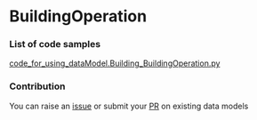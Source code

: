 # BuildingOperation

### List of code samples 

<!-- 50-List of code -->

<!-- [code entry](link) -->
[code_for_using_dataModel.Building_BuildingOperation.py](https://github.com/smart-data-models/dataModel.Building/blob/master/BuildingOperation/code/code_for_using_dataModel.Building_BuildingOperation.py)


<!-- /50-List of code -->

### Contribution
You can raise an [issue](https://github.com/smart-data-models/dataModel.Building/issues) or submit your [PR](https://github.com/smart-data-models/dataModel.Building/pulls) on existing data models
